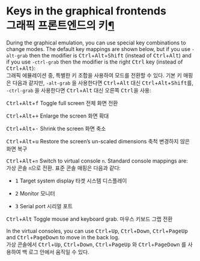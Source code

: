 Keys in the graphical frontends<br>그래픽 프론트엔드의 키[¶](#keys-in-the-graphical-frontends "Permalink to this headline")
=================================================================================================

During the graphical emulation, you can use special key combinations to
change modes. The default key mappings are shown below, but if you use
`-alt-grab` then the modifier is <kbd>Ctrl</kbd>+<kbd>Alt</kbd>+<kbd>Shift</kbd> (instead of <kbd>Ctrl</kbd>+<kbd>Alt</kbd>)
and if you use `-ctrl-grab` then the modifier is the right <kbd>Ctrl</kbd> key
(instead of <kbd>Ctrl</kbd>+<kbd>Alt</kbd>):<br>
그래픽 에뮬레이션 중, 특별한 키 조합을 사용하여 모드를 전환할 수 있다. 기본 키 매핑은 다음과 같지만, `-alt-grab` 을 사용한다면 <kbd>Ctrl</kbd>+<kbd>Alt</kbd> 대신 <kbd>Ctrl</kbd>+<kbd>Alt</kbd>+<kbd>Shift</kbd>를, `-ctrl-grab` 을 사용한다면 <kbd>Ctrl</kbd>+<kbd>Alt</kbd> 대신 오른쪽 <kbd>Ctrl</kbd>을 사용:

<kbd>Ctrl</kbd>+<kbd>Alt</kbd>+<kbd>f</kbd> Toggle full screen 전체 화면 전환



<kbd>Ctrl</kbd>+<kbd>Alt</kbd>+<kbd>+</kbd> Enlarge the screen 화면 확대



<kbd>Ctrl</kbd>+<kbd>Alt</kbd>+<kbd>-</kbd> Shrink the screen 화면 축소



<kbd>Ctrl</kbd>+<kbd>Alt</kbd>+<kbd>u</kbd> Restore the screen’s un-scaled dimensions 축척 변경하지 않은 화면 복구



<kbd>Ctrl</kbd>+<kbd>Alt</kbd>+`n` Switch to virtual console `n`. Standard console mappings are:<br>가상 콘솔 `n`으로 전환. 표준 콘솔 매핑은 다음과 같다:



* <kbd>1</kbd> Target system display 타겟 시스템 디스플레이



* <kbd>2</kbd> Monitor 모니터



* <kbd>3</kbd> Serial port 시리얼 포트





<kbd>Ctrl</kbd>+<kbd>Alt</kbd> Toggle mouse and keyboard grab. 마우스 키보드 그랩 전환




In the virtual consoles, you can use <kbd>Ctrl</kbd>+<kbd>Up</kbd>, <kbd>Ctrl</kbd>+<kbd>Down</kbd>, <kbd>Ctrl</kbd>+<kbd>PageUp</kbd> and
<kbd>Ctrl</kbd>+<kbd>PageDown</kbd> to move in the back log.<br>가상 콘솔에서 <kbd>Ctrl</kbd>+<kbd>Up</kbd>, <kbd>Ctrl</kbd>+<kbd>Down</kbd>, <kbd>Ctrl</kbd>+<kbd>PageUp</kbd> 와
<kbd>Ctrl</kbd>+<kbd>PageDown</kbd> 를 사용하여 백 로그 안에서 움직일 수 있다.
